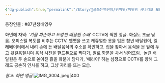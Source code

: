 ```yaml
---
{"dg-publish":true,"permalink":"/Story/🚂글쓰는액션이/위위위/위위위 시나리오 모음/09. 기물 파손하고 도망친 배달원 수배/"}
---
```


등장인물 : #87년생배영우 


화면에 자막:  ‘*기물 파손하고 도망친 배달원 수배’* 
CCTV에 찍힌 앵글. 화질도 조금 낮음. 오피스텔 복도를 비추는 CCTV. 헬멧을 쓰고 캐쥬얼한 옷을 입은 청년 배달원이, 엘레베이터에서 내려 손에 든 배달음식의 주소를 확인하고, 집을 찾아서 음식을 문 앞에 두고 뒷걸음질치며 음식 사진을 핸드폰으로 찍다가, 발로 화분을 차서 넘어뜨림. 
놀린 배달원은 두 손으로 쏟아진 흙을 화분에 담다가, ‘에라이’ 하는 심정으로 CCTV를 향해 그래도 공손히 인사를 하고, 그냥 자리를 뜨는 모습.


*참고: 화면 앵글*
![IMG_3004.jpeg|400](/img/user/Kit/Attachments/IMG_3004.jpeg)


